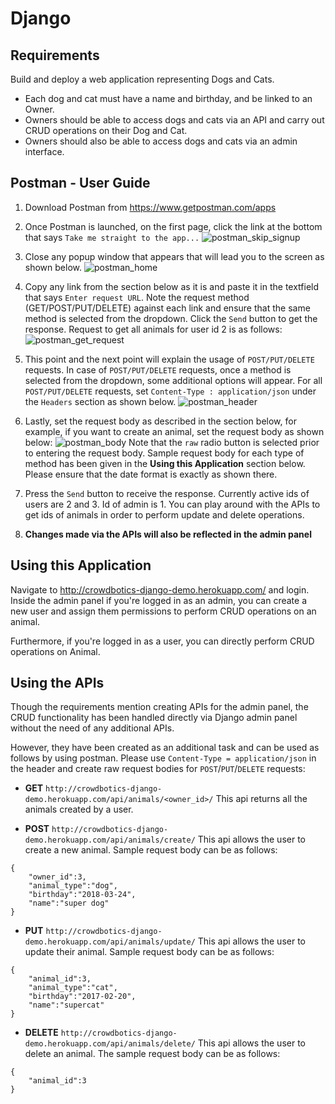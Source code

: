 ﻿
# Django

## Requirements
Build and deploy a web application representing Dogs and Cats. 
* Each dog and cat must have a name and birthday, and be linked to an Owner.
* Owners should be able to access dogs and cats via an API and carry out CRUD operations on their Dog and Cat.
* Owners should also be able to access dogs and cats via an admin interface.

## Postman - User Guide
1. Download Postman from https://www.getpostman.com/apps
2. Once Postman is launched, on the first page, click the link at the bottom that says `Take me straight to the app...`
![postman_skip_signup](https://lh5.googleusercontent.com/RbsqMJ6ynaHNv19buaCa67MlAnMk5a46QcdAbOaiZzH6iEABAoXvo8G5toRx7CUem7ZC-42UADNXq2bUOZZK=w3360-h1906-rw)


3. Close any popup window that appears that will lead you to the screen as shown below. ![postman_home](https://lh5.googleusercontent.com/ZvQC7WQNpdqvNG9S3tSoRIn6JjxROClrMSZ1cfXHljzm1aGCjV6OEeVSf3eOa7saHybzLE-Gf6kZ4w=w3360-h1978)

4. Copy any link from the section below as it is and paste it in the textfield that says `Enter request URL`. Note the request method (GET/POST/PUT/DELETE) against each link and ensure that the same method is selected from the dropdown. Click the `Send` button to get the response. Request to get all animals for user id 2 is as follows:
![postman_get_request](https://lh4.googleusercontent.com/nSTf-Mdt9dN72zaMsoM2u7wElIXShEq4jUAAJa1w5VjJ0xMOwkSDbAsrDn5zqWT8x5wj6wY9E8pK0w=w3360-h1932)

5. This point and the next point will explain the usage of `POST/PUT/DELETE` requests. In case of `POST/PUT/DELETE` requests, once a method is selected from the dropdown, some additional options will appear. For all `POST/PUT/DELETE` requests, set `Content-Type : application/json` under the `Headers` section as shown below.
![postman_header](https://lh4.googleusercontent.com/lUnYQtoTB5b4Vw8DVDcRy2daUAcUku1qpA99F9DWWl2v7o2SsqSuZdzYZMXTuVOJC7R8czMWH1VERA=w3360-h1932)

6. Lastly, set the request body as described in the section below, for example, if you want to create an animal, set the request body as shown below:
![postman_body](https://lh5.googleusercontent.com/KSfPhvHwHNWM8-gdIMkN8bhLQZh4n1u4HPc7kAs5ssl91vhC6id2K4eBsXQQKYUtI94lZJdkhWCh1g=w3360-h1932)
Note that the `raw` radio button is selected prior to entering the request body. Sample request body for each type of method has been given in the **Using this Application** section below. Please ensure that the date format is exactly as shown there. 

7. Press the `Send` button to receive the response. Currently active ids of users are 2 and 3. Id of admin is 1. You can play around with the APIs to get ids of animals in order to perform update and delete operations.
8. **Changes made via the APIs will also be reflected in the admin panel**
## Using this Application
Navigate to http://crowdbotics-django-demo.herokuapp.com/ and login. Inside the admin panel if you're logged in as an admin, you can create a new user and assign them permissions to perform CRUD operations on an animal. 

Furthermore, if you're logged in as a user, you can directly perform CRUD operations on Animal.

## Using the APIs

Though the requirements mention creating APIs for the admin panel, the CRUD functionality has been handled directly via Django admin panel without the need of any additional APIs. 

However, they have been created as an additional task and can be used as follows by using postman. Please use `Content-Type = application/json` in the header and create raw request bodies for `POST`/`PUT`/`DELETE` requests:

* **GET**  `http://crowdbotics-django-demo.herokuapp.com/api/animals/<owner_id>/`
This api returns all the animals created by a user.

* **POST** `http://crowdbotics-django-demo.herokuapp.com/api/animals/create/`
This api allows the user to create a new animal. Sample request body can be as follows:
```
{	
	"owner_id":3,
	"animal_type":"dog",
	"birthday":"2018-03-24",
	"name":"super dog"
}
```

* **PUT** `http://crowdbotics-django-demo.herokuapp.com/api/animals/update/`
This api allows the user to update their animal. Sample request body can be as follows:
```
{	
	"animal_id":3,
	"animal_type":"cat",
	"birthday":"2017-02-20",
	"name":"supercat"
}
```

* **DELETE**  `http://crowdbotics-django-demo.herokuapp.com/api/animals/delete/`
This api allows the user to delete an animal. The sample request body can be as follows:
```
{	
	"animal_id":3
}
```
